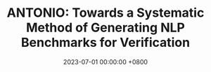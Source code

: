 ---
title:          "ANTONIO: Towards a Systematic Method of Generating NLP Benchmarks for Verification"
selected:       false
date:           2023-07-01 00:00:00 +0800
pub:            "Proc. 6th Workshop on Formal Methods for ML-Enabled Autonomous Systems (FoMLAS),"
pub_date:       "July 2023"
authors:
 - M. Casadio
 - L. Arnaboldi
 - M. L. Daggitt 
 - <b>O. Isac</b>
 - T. Dinkar
 - D. Kienitz
 - V. Rieser 
 - E. Komendantskaya
links:
  PDF: https://easychair.org/publications/open/9ZGS
---